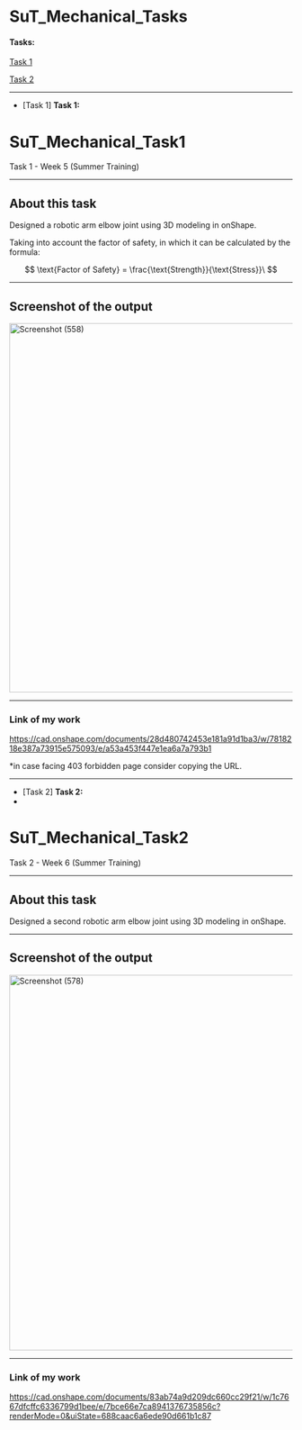 # SuT_Mechanical_Tasks
#### Tasks: 

[Task 1](#ref1)

[Task 2](#ref2)

------------------

 - <a name="ref1"></a> [Task 1] **Task 1:**
   
# SuT_Mechanical_Task1

Task 1 - Week 5 (Summer Training)


------------
## About this task
Designed a robotic arm elbow joint using 3D modeling in onShape.

Taking into account the factor of safety, in which it can be calculated by the formula: 

$$
\text{Factor of Safety} = \frac{\text{Strength}}{\text{Stress}}\
$$

-------------
## Screenshot of the output

<img width="773" height="656" alt="Screenshot (558)" src="https://github.com/user-attachments/assets/5c412633-ae9f-497f-9cfe-4cd8ad7f9473" />

-------------
### Link of my work 
https://cad.onshape.com/documents/28d480742453e181a91d1ba3/w/7818218e387a73915e575093/e/a53a453f447e1ea6a7a793b1

*in case facing 403 forbidden page consider copying the URL.

---------------

  - <a name="ref2"></a> [Task 2] **Task 2:**
  - 
# SuT_Mechanical_Task2

Task 2 - Week 6 (Summer Training)

------------
## About this task
Designed a second robotic arm elbow joint using 3D modeling in onShape.

-------------
## Screenshot of the output


<img width="927" height="667" alt="Screenshot (578)" src="https://github.com/user-attachments/assets/7432764e-0741-4383-acf1-0301fdc5c522" />

-------------
### Link of my work 

https://cad.onshape.com/documents/83ab74a9d209dc660cc29f21/w/1c7667dfcffc6336799d1bee/e/7bce66e7ca8941376735856c?renderMode=0&uiState=688caac6a6ede90d661b1c87


